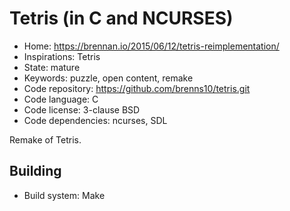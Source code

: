 # Tetris (in C and NCURSES)

- Home: https://brennan.io/2015/06/12/tetris-reimplementation/
- Inspirations: Tetris
- State: mature
- Keywords: puzzle, open content, remake
- Code repository: https://github.com/brenns10/tetris.git
- Code language: C
- Code license: 3-clause BSD
- Code dependencies: ncurses, SDL

Remake of Tetris.

## Building

- Build system: Make
